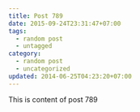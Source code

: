 ```yaml
---
title: Post 789
date: 2015-09-24T23:31:47+07:00
tags:
  - random post
  - untagged
category:
  - random post
  - uncategorized
updated: 2014-06-25T04:23:20+07:00
---
```

This is content of post 789